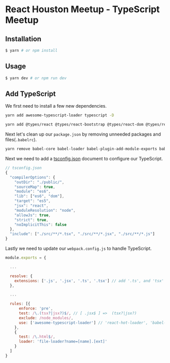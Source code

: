 # React Houston Meetup - TypeScript Meetup

## Installation

```bash
$ yarn # or npm install
```

## Usage

```bash
$ yarn dev # or npm run dev
```

## Add TypeScript

We first need to install a few new dependencies.

```bash
yarn add awesome-typescript-loader typescript -D
```

```bash
yarn add @types/react @types/react-bootstrap @types/react-dom @types/react-redux @types/redux -D
```

Next let's clean up our `package.json` by removing unneeded packages and files(`.babelrc`).

```bash
yarn remove babel-core babel-loader babel-plugin-add-module-exports babel-plugin-transform-decorators-legacy babel-preset-es2015 babel-preset-react babel-preset-stage-1 react-hot-loader
```

Next we need to add a [tsconfig.json](link/to/documentation) document to configure our TypeScript.

```js
// tsconfig.json
{
  "compilerOptions": {
    "outDir": "./public/",
    "sourceMap": true,
    "module": "es6",
    "lib": ["es6", "dom"],
    "target": "es5",
    "jsx": "react",
    "moduleResolution": "node",
    "allowJs": true,
    "strict": true,
    "noImplicitThis": false
  },
  "include": ["./src/**/*.tsx", "./src/**/*.jsx", "./src/**/*.js"]
}
```

Lastly we need to update our `webpack.config.js` to handle TypeScript.

```js
module.exports = {

  ...

  resolve: {
    extensions: ['.js', '.jsx', '.ts', '.tsx'] // add '.ts', and 'tsx'
  },

  ...

  rules: [{
      enforce: 'pre',
      test: /\.(tsx?|jsx?)$/, // [ .jsx$ ] =>  (tsx?|jsx?)
      exclude: /node_modules/,
      use: ['awesome-typescript-loader'] // 'react-hot-loader', 'babel-loader' => 'awesome-typescript-loader'
    },
    {
      test: /\.html$/,
      loader: 'file-loader?name=[name].[ext]'
    }
  ]
}
```
